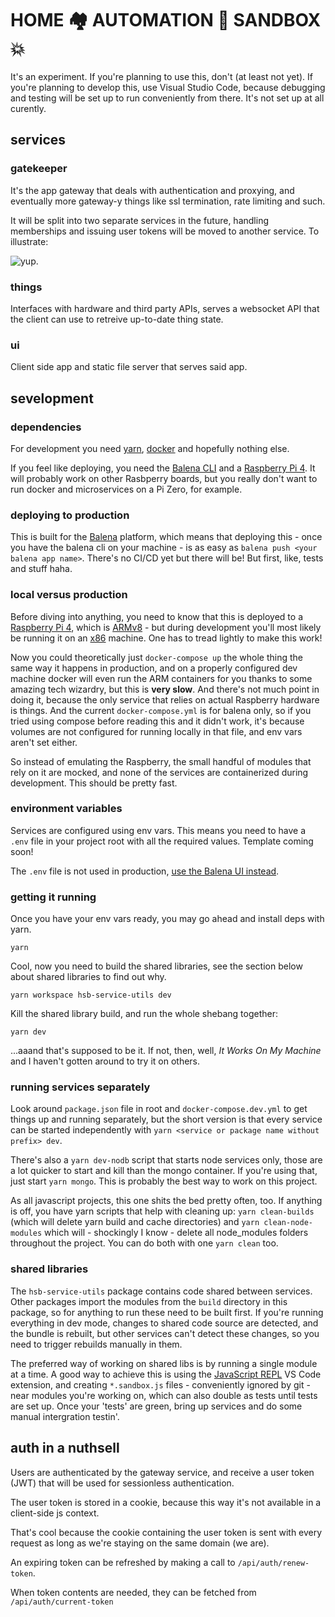 # HOME 🏘 AUTOMATION 🤖 SANDBOX 💥

It's an experiment. If you're planning to use this, don't (at least not yet). If you're planning to develop this, use Visual Studio Code, because debugging and testing will be set up to run conveniently from there. It's not set up at all curently.

## services

### gatekeeper

It's the app gateway that deals with authentication and proxying, and eventually more gateway-y things like ssl termination, rate limiting and such.

It will be split into two separate services in the future, handling memberships and issuing user tokens will be moved to another service. To illustrate:

![yup.](https://i.imgur.com/ZfQSTjz.png)

### things

Interfaces with hardware and third party APIs, serves a websocket API that the client can use to retreive up-to-date thing state.

### ui

Client side app and static file server that serves said app.

## sevelopment

### dependencies

For development you need [yarn](https://yarnpkg.com/), [docker](https://www.docker.com/products/docker-desktop) and hopefully nothing else.

If you feel like deploying, you need the [Balena CLI](https://www.balena.io/docs/reference/balena-cli/) and a [Raspberry Pi 4](https://www.raspberrypi.org/). It will probably work on other Rasbperry boards, but you really don't want to run docker and microservices on a Pi Zero, for example.

### deploying to production

This is built for the [Balena](https://www.balena.io/what-is-balena) platform, which means that deploying this - once you have the balena cli on your machine - is as easy as `balena push <your balena app name>`. There's no CI/CD yet but there will be! But first, like, tests and stuff haha.

### local versus production

Before diving into anything, you need to know that this is deployed to a [Raspberry Pi 4](https://www.raspberrypi.org/), which is [ARMv8](https://en.wikipedia.org/wiki/ARM_architecture) - but during development you'll most likely be running it on an [x86](https://en.wikipedia.org/wiki/X86) machine. One has to tread lightly to make this work!

Now you could theoretically just `docker-compose up` the whole thing the same way it happens in production, and on a properly configured dev machine docker will even run the ARM containers for you thanks to some amazing tech wizardry, but this is **very slow**. And there's not much point in doing it, because the only service that relies on actual Raspberry hardware is things. And the current `docker-compose.yml` is for balena only, so if you tried using compose before reading this and it didn't work, it's because volumes are not configured for running locally in that file, and env vars aren't set either.

So instead of emulating the Raspberry, the small handful of modules that rely on it are mocked, and none of the services are containerized during development. This should be pretty fast.

### environment variables

Services are configured using env vars. This means you need to have a `.env` file in your project root with all the required values. Template coming soon!

The `.env` file is not used in production, [use the Balena UI instead](https://www.balena.io/docs/reference/balena-cli/#environment-variables).

### getting it running

Once you have your env vars ready, you may go ahead and install deps with yarn.

`yarn`

Cool, now you need to build the shared libraries, see the section below about shared libraries to find out why.

`yarn workspace hsb-service-utils dev`

Kill the shared library build, and run the whole shebang together:

`yarn dev`

...aaand that's supposed to be it. If not, then, well, *It Works On My Machine* and I haven't gotten around to try it on others.

### running services separately

Look around `package.json` file in root and `docker-compose.dev.yml` to get things up and running separately, but the short version is that every service can be started independently with `yarn <service or package name without prefix> dev`.

There's also a `yarn dev-nodb` script that starts node services only, those are a lot quicker to start and kill than the mongo container. If you're using that, just start `yarn mongo`. This is probably the best way to work on this project.

As all javascript projects, this one shits the bed pretty often, too. If anything is off, you have yarn scripts that help with cleaning up: `yarn clean-builds` (which will delete yarn build and cache directories) and `yarn clean-node-modules` which will - shockingly I know - delete all node_modules folders throughout the project. You can do both with one `yarn clean` too.

### shared libraries

The `hsb-service-utils` package contains code shared between services. Other packages import the modules from the `build` directory in this package, so for anything to run these need to be built first. If you're running everything in dev mode, changes to shared code source are detected, and the bundle is rebuilt, but other services can't detect these changes, so you need to trigger rebuilds manually in them.

The preferred way of working on shared libs is by running a single module at a time. A good way to achieve this is using the [JavaScript REPL](https://marketplace.visualstudio.com/items?itemName=achil.vscode-javascript-repl) VS Code extension, and creating `*.sandbox.js` files - conveniently ignored by git - near modules you're working on, which can also double as tests until tests are set up. Once your 'tests' are green, bring up services and do some manual intergration testin'.

## auth in a nuthsell

Users are authenticated by the gateway service, and receive a user token (JWT) that will be used for sessionless authentication.

The user token is stored in a cookie, because this way it's not available in a client-side js context.

That's cool because the cookie containing the user token is sent with every request as long as we're staying
on the same domain (we are).

An expiring token can be refreshed by making a call to `/api/auth/renew-token`.

When token contents are needed, they can be fetched from `/api/auth/current-token`
